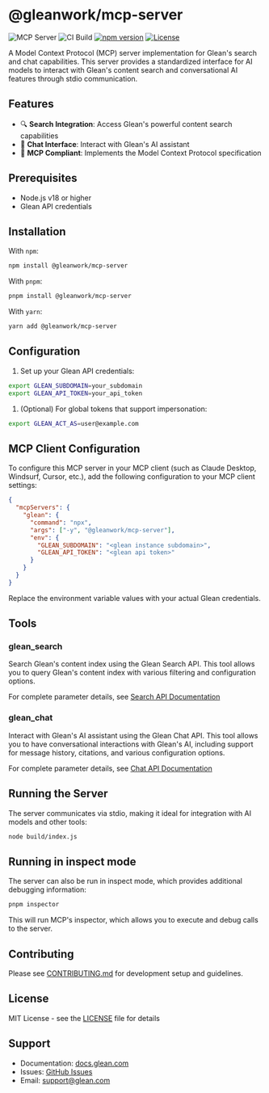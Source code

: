 # @gleanwork/mcp-server

![](https://badge.mcpx.dev?type=server 'MCP Server')
![CI Build](https://github.com/gleanwork/mcp-server/actions/workflows/ci.yml/badge.svg)
[![npm version](https://badge.fury.io/js/@gleanwork%2Fmcp-server.svg)](https://badge.fury.io/js/@gleanwork%2Fmcp-server)
[![License](https://img.shields.io/npm/l/@gleanwork%2Fmcp-server.svg)](https://github.com/gleanwork/mcp-server/blob/main/LICENSE)

A Model Context Protocol (MCP) server implementation for Glean's search and chat capabilities. This server provides a standardized interface for AI models to interact with Glean's content search and conversational AI features through stdio communication.

## Features

- 🔍 **Search Integration**: Access Glean's powerful content search capabilities
- 💬 **Chat Interface**: Interact with Glean's AI assistant
- 🔄 **MCP Compliant**: Implements the Model Context Protocol specification

## Prerequisites

- Node.js v18 or higher
- Glean API credentials

## Installation

With `npm`:

```bash
npm install @gleanwork/mcp-server
```

With `pnpm`:

```bash
pnpm install @gleanwork/mcp-server
```

With `yarn`:

```bash
yarn add @gleanwork/mcp-server
```

## Configuration

1. Set up your Glean API credentials:

```bash
export GLEAN_SUBDOMAIN=your_subdomain
export GLEAN_API_TOKEN=your_api_token
```

1. (Optional) For global tokens that support impersonation:

```bash
export GLEAN_ACT_AS=user@example.com
```

## MCP Client Configuration

To configure this MCP server in your MCP client (such as Claude Desktop, Windsurf, Cursor, etc.), add the following configuration to your MCP client settings:

```json
{
  "mcpServers": {
    "glean": {
      "command": "npx",
      "args": ["-y", "@gleanwork/mcp-server"],
      "env": {
        "GLEAN_SUBDOMAIN": "<glean instance subdomain>",
        "GLEAN_API_TOKEN": "<glean api token>"
      }
    }
  }
}
```

Replace the environment variable values with your actual Glean credentials.

## Tools

### glean_search

Search Glean's content index using the Glean Search API. This tool allows you to query Glean's content index with various filtering and configuration options.

For complete parameter details, see [Search API Documentation](https://developers.glean.com/client/operation/search/)

### glean_chat

Interact with Glean's AI assistant using the Glean Chat API. This tool allows you to have conversational interactions with Glean's AI, including support for message history, citations, and various configuration options.

For complete parameter details, see [Chat API Documentation](https://developers.glean.com/client/operation/chat/)

## Running the Server

The server communicates via stdio, making it ideal for integration with AI models and other tools:

```bash
node build/index.js
```

## Running in inspect mode

The server can also be run in inspect mode, which provides additional debugging information:

```bash
pnpm inspector
```

This will run MCP's inspector, which allows you to execute and debug calls to the server.

## Contributing

Please see [CONTRIBUTING.md](CONTRIBUTING.md) for development setup and guidelines.

## License

MIT License - see the [LICENSE](LICENSE) file for details

## Support

- Documentation: [docs.glean.com](https://docs.glean.com)
- Issues: [GitHub Issues](https://github.com/gleanwork/mcp-server/issues)
- Email: [support@glean.com](mailto:support@glean.com)
